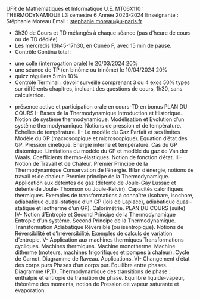 UFR de Mathématiques et Informatique
U.E. MT06X110 : THERMODYNAMIQUE 
L3 semestre 6
Année 2023-2024
Enseignante : Stéphanie Moreau
Email : stephanie.moreau@u-paris.fr
* 3h30 de Cours et TD mélangés à chaque séance (pas d’heure de 
cours ou de TD dédiée)
* Les mercredis  13h45-17h30, en Cunéo F, avec 15 min de pause.
* Contrôle Continu total : 
- une colle (interrogation orale) le 20/03/2024                                     20%
- une séance de TP (en binôme ou trinôme) le 10/04/2024              20%
- quizz réguliers 5 min
10%
- Contrôle Terminal : devoir surveillé comprenant 3 ou 4 exos
50%
types sur différents chapitres, incluant des questions de cours, 
1h30, sans calculatrice.
+ présence active et participation orale en cours-TD  en bonus
PLAN DU COURS
I- Bases de la Thermodynamique
Introduction et Historique. Notion de système thermodynamique. Modélisation et Evolution d’un système
thermodynamique. Notions de pression et de température. Echelles de température.
II- Le modèle du Gaz Parfait et ses limites
Modèle du GP (macroscopique et microscopique). Equation d’état des GP. Pression cinétique. Energie interne
et température. Cas du GP diatomique. Limitations du modèle du GP et modèle du gaz de Van der Waals.
Coefficients thermo-élastiques. Notion de fonction d’état.
III- Notion de Travail et de Chaleur. Premier Principe de la Thermodynamique
Conservation de l’énergie. Bilan d’énergie, notions de travail et de chaleur. Premier principe de la
Thermodynamique. Application aux détentes de gaz (détente de Joule-Gay Lussac et détente de Joule-
Thomson ou Joule-Kelvin). Capacités calorifiques thermiques.
Exemples de transformations à connaître
(isobare, isochore, adiabatique quasi-statique d’un GP (lois de Laplace), adiabatique quasi-statique et
isotherme d’un GP). Calorimétrie.
PLAN DU COURS (suite)
IV- Notion d’Entropie et Second Principe de la Thermodynamique
Entropie d’un système. Second Principe de la Thermodynamique. Transformation Adiabatique Réversible (ou
isentropique). Notions de Réversibilité et d’Irréversibilité. Exemples de calculs de variation d’entropie.
V- Application aux machines thermiques
Transformations cycliques. Machines thermiques. Machine monotherme. Machine ditherme (moteurs, 
machines frigorifiques et pompes à chaleur). Cycle de Carnot. Diagramme de Raveau. Applications.
VI- Changement d’état des corps purs
Phases d’un corps pur. Equilibre entre phases. Diagramme (P,T). Thermodynamique des transitions de phase :
enthalpie et entropie de transition de phase. Equilibre liquide-vapeur, théorème des moments, notion de
Pression de vapeur saturante et évaporation.
